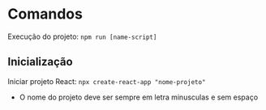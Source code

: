# Comandos

Execução do projeto: `npm run [name-script]`

## Inicialização

Iniciar projeto React: `npx create-react-app "nome-projeto"`
- O nome do projeto deve ser sempre em letra minusculas e sem espaço



